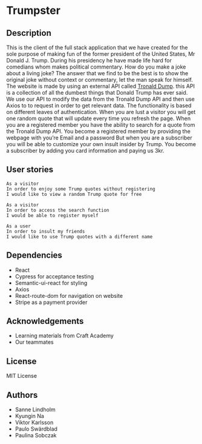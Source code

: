 # Trumpster

## Description
This is the client of the full stack application that we have created for the sole purpose of making fun of the former president of the United States, Mr Donald J. Trump. During his presidency he have made life hard for comedians whom makes political commentary. How do you make a joke about a living joke? The answer that we find to be the best is to show the original joke without context or commentary, let the man speak for himself.
The website is made by using an external API called [Tronald Dump](https://www.tronalddump.io/). this API is a collection of all the dumbest things that Donald Trump has ever said. We use our API to modify the data from the Tronald Dump API and then use Axios to to request in order to get relevant data.
The functionality is based on different leaves of authentication. When you are lust a visitor you will get one random quote that will update every time you refresh the page.
When you are a registered member you have the ability to search for a quote from the Tronald Dump API. You become a registered member by providing the webpage with you’re Email and a password
But when you are a subscriber you will be able to customize your own insult insider by Trump. You become a subscriber by adding you card information and paying us 3kr.

## User stories
```
As a visitor
In order to enjoy some Trump quotes without registering
I would like to view a random Trump quote for free
```
```
As a visitor
In order to access the search function
I would be able to register myself
```
```
As a user
In order to insult my friends
I would like to use Trump quotes with a different name
```

## Dependencies
- React
- Cypress for acceptance testing
- Semantic-ui-react for styling
- Axios
- React-route-dom for navigation on website
- Stripe as a payment provider

## Acknowledgements
- Learning materials from Craft Academy
- Our teammates

## License
MIT License

## Authors
- Sanne Lindholm
- Kyungin Na
- Viktor Karlsson
- Paulo Swärdblad
- Paulina Sobczak
